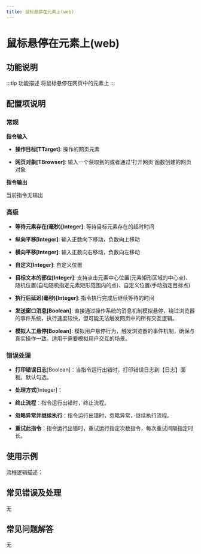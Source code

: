 ```yaml
---
title: 鼠标悬停在元素上(web)
---
```


# 鼠标悬停在元素上(web)

## 功能说明

:::tip 功能描述
将鼠标悬停在网页中的元素上
:::

## 配置项说明

### 常规

**指令输入**

- **操作目标[TTarget]**: 操作的网页元素

- **网页对象[TBrowser]**: 输入一个获取到的或者通过'打开网页'函数创建的网页对象


**指令输出**

当前指令无输出

### 高级

- **等待元素存在(毫秒)[Integer]**: 等待目标元素存在的超时时间

- **纵向平移[Integer]**: 输入正数向下移动，负数向上移动

- **横向平移[Integer]**: 输入正数向右移动，负数向左移动

- **自定义[Integer]**: 自定义位置

- **目标文本的部位[Integer]**: 支持点击元素中心位置(元素矩形区域的中心点)、随机位置(自动随机指定元素矩形范围内的点)、自定义位置(手动指定目标点)

- **执行后延迟(毫秒)[Integer]**: 指令执行完成后继续等待的时间

- **发送窗口消息[Boolean]**: 直接通过操作系统的消息机制模拟悬停，绕过浏览器的事件系统，执行速度较快，但可能无法触发网页中的所有交互逻辑。

- **模拟人工悬停[Boolean]**: 模拟用户悬停行为，触发浏览器的事件机制，确保与真实操作一致。适用于需要模拟用户交互的场景。

### 错误处理

- **打印错误日志**[Boolean]：当指令运行出错时，打印错误日志到【日志】面板。默认勾选。

- **处理方式**[Integer]：

 - **终止流程**：指令运行出错时，终止流程。

 - **忽略异常并继续执行**：指令运行出错时，忽略异常，继续执行流程。

 - **重试此指令**：指令运行出错时，重试运行指定次数指令，每次重试间隔指定时长。

## 使用示例

流程逻辑描述：

## 常见错误及处理

无

## 常见问题解答

无

